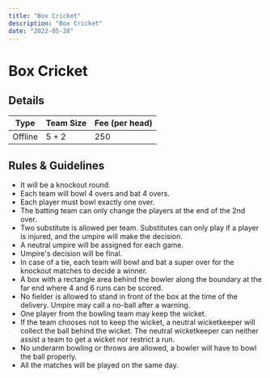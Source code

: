 ```yaml
---
title: "Box Cricket"
description: "Box Cricket"
date: "2022-05-28"
---
```


# Box Cricket

## Details

| Type    | Team Size | Fee (per head) |
| ------- | --------- | -------------- |
| Offline | 5 + 2     | 250            |

## Rules & Guidelines

-   It will be a knockout round.
-   Each team will bowl 4 overs and bat 4 overs.
-   Each player must bowl exactly one over.
-   The batting team can only change the players at the end of the 2nd over.
-   Two substitute is allowed per team. Substitutes can only play if a player is injured, and the umpire will make the decision.
-   A neutral umpire will be assigned for each game.
-   Umpire's decision will be final.
-   In case of a tie, each team will bowl and bat a super over for the knockout matches to decide a winner.
-   A box with a rectangle area behind the bowler along the boundary at the far end where 4 and 6 runs can be scored.
-   No fielder is allowed to stand in front of the box at the time of the delivery. Umpire may call a no-ball after a warning.
-   One player from the bowling team may keep the wicket.
-   If the team chooses not to keep the wicket, a neutral wicketkeeper will collect the ball behind the wicket. The neutral wicketkeeper can neither assist a team to get a wicket nor restrict a run.
-   No underarm bowling or throws are allowed, a bowler will have to bowl the ball properly.
-   All the matches will be played on the same day.
